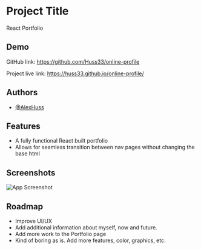 # Project Title

React Portfolio
## Demo

GitHub link: https://github.com/Huss33/online-profile

Project live link: https://huss33.github.io/online-profile/

## Authors

- [@AlexHuss](https://github.com/Huss33)

## Features

- A fully functional React built portfolio
- Allows for seamless transition between nav pages without changing the base html
## Screenshots

![App Screenshot](https://github.com/Huss33/react-hw/blob/main/src/Images/React%20Portfolio%20Snippet.JPG) 


## Roadmap

- Improve UI/UX
- Add additional information about myself, now and future.
- Add more work to the Portfolio page
- Kind of boring as is. Add more features, color, graphics, etc.